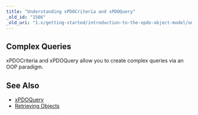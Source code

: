 ```yaml
---
title: "Understanding xPDOCriteria and xPDOQuery"
_old_id: "1566"
_old_uri: "1.x/getting-started/introduction-to-the-xpdo-object-model/understanding-xpdocriteria-and-xpdoquery"
---
```


Complex Queries
---------------

xPDOCriteria and xPDOQuery allow you to create complex queries via an OOP paradigm.

See Also
--------

- [xPDOQuery](/xpdo/1.x/class-reference/xpdoquery "xPDOQuery")
- [Retrieving Objects](/xpdo/1.x/getting-started/using-your-xpdo-model/retrieving-objects "Retrieving Objects")